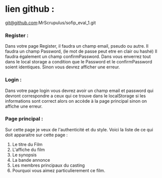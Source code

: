 
# lien github : 
 git@github.com:MrScrupulus/sofip_eval_1.git

### Register :
Dans votre page Register, il faudra un champ email, pseudo ou autre.
Il faudra un champ Password, (le mot de passe peut etre en clair ou hashé)
Il faudra également un champ confirmPassword.
Dans vous enverrez tout dans le local storage a condition que le Password et le confirmPassword soient identiques. Sinon vous devrez afficher une erreur.

### Login :
Dans votre page login vous devrez avoir un champ email et password qui devront correspondre a ceux qui ce trouve dans le localStorage si les informations sont correct alors on accède à la page principal sinon on affiche une erreur.

### Page principal :
Sur cette page je veux de l'authenticité et du style.
Voici la liste de ce qui doit apparaitre sur cette page :
1. Le titre du Film
2. L'affiche du film
3. Le synopsis
4. La bande annonce
5. Les membres principaux du casting
6. Pourquoi vous aimez particulierement ce film.
